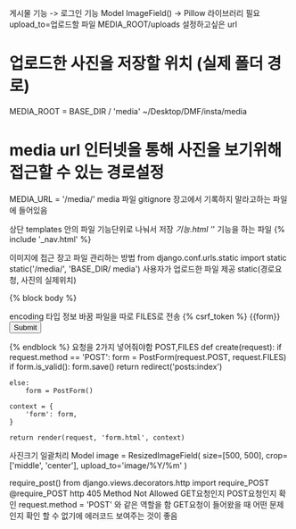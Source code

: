 게시물 기능 -> 로그인 기능
Model
ImageField() -> Pillow 라이브러리 필요
upload_to=업로드할 파일
MEDIA_ROOT/uploads  설정하고싶은 url
# 업로드한 사진을 저장할 위치 (실제 폴더 경로)
MEDIA_ROOT = BASE_DIR / 'media'
~/Desktop/DMF/insta/media
# media url 인터넷을 통해 사진을 보기위해 접근할 수 있는 경로설정
MEDIA_URL = '/media/'
media 파일 gitignore 장고에서 기록하지 말라고하는 파일에 들어있음




상단 templates 안의 파일 기능단위로 나눠서 저장
_기능.html '_' 기능을 하는 파일
{% include '_nav.html' %}



이미지에 접근
장고 파일 관리하는 방법 
from django.conf.urls.static import static
static('/media/', 'BASE_DIR/ media') 사용자가 업로드한 파일 제공
static(경로요청, 사진의 실제위치)





{% block body %}
    <form action="" method="POST" enctype="multipart/form-data"> 
    encoding 타입 정보 바꿈 파일을 따로 FILES로 전송 
        {% csrf_token %}
        {{form}}
        <input type="submit">
    </form>
{% endblock %}
요청을 2가지 넣어줘야함 POST,FILES
def create(request):
    if request.method == 'POST':
        form = PostForm(request.POST, request.FILES)
        if form.is_valid():
            form.save()
            return redirect('posts:index')

    else:
        form = PostForm()

    context = {
        'form': form,
    }

    return render(request, 'form.html', context)


사진크기 일괄처리
Model
    image = ResizedImageField(
    size=[500, 500],
    crop=['middle', 'center'],
    upload_to='image/%Y/%m'
)

require_post()
from django.views.decorators.http import require_POST
@require_POST
http 405 Method Not Allowed 
GET요청인지 POST요청인지 확인 
request.method = 'POST' 와 같은 역할을 함
GET요청이 들어왔을 때 어떤 문제인지 확인 할 수 없기에 에러코드 보여주는 것이 좋음